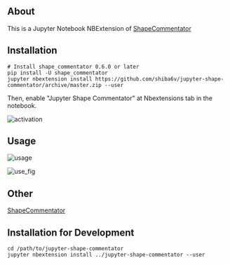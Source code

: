 ## About
This is a Jupyter Notebook NBExtension of [ShapeCommentator](https://github.com/shiba6v/shape_commentator)

## Installation
```
# Install shape_commentator 0.6.0 or later
pip install -U shape_commentator
jupyter nbextension install https://github.com/shiba6v/jupyter-shape-commentator/archive/master.zip --user
```

Then, enable "Jupyter Shape Commentator" at Nbextensions tab in the notebook.

![activation](https://user-images.githubusercontent.com/13820488/61187745-12b7c880-a6b0-11e9-8d94-564192345aca.png)

## Usage

![usage](https://user-images.githubusercontent.com/13820488/61187744-11869b80-a6b0-11e9-8fea-8e65da84f64c.png)

![use_fig](https://user-images.githubusercontent.com/13820488/61187795-fcf6d300-a6b0-11e9-97c6-4fd029244839.png)

## Other
[ShapeCommentator](https://github.com/shiba6v/shape_commentator)

## Installation for Development
```
cd /path/to/jupyter-shape-commentator
jupyter nbextension install ../jupyter-shape-commentator --user
```